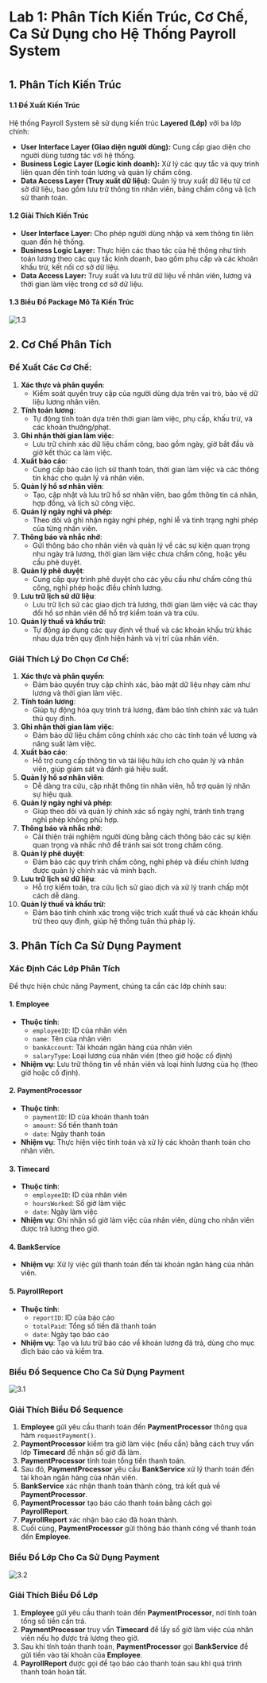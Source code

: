 # Lab 1: Phân Tích Kiến Trúc, Cơ Chế, Ca Sử Dụng cho Hệ Thống Payroll System

#
## 1. Phân Tích Kiến Trúc

#### 1.1 Đề Xuất Kiến Trúc

Hệ thống Payroll System sẽ sử dụng kiến trúc **Layered (Lớp)** với ba lớp chính:
   - **User Interface Layer (Giao diện người dùng):** Cung cấp giao diện cho người dùng tương tác với hệ thống.
   - **Business Logic Layer (Logic kinh doanh):** Xử lý các quy tắc và quy trình liên quan đến tính toán lương và quản lý chấm công.
   - **Data Access Layer (Truy xuất dữ liệu):** Quản lý truy xuất dữ liệu từ cơ sở dữ liệu, bao gồm lưu trữ thông tin nhân viên, bảng chấm công và lịch sử thanh toán.

#### 1.2 Giải Thích Kiến Trúc

   - **User Interface Layer:** Cho phép người dùng nhập và xem thông tin liên quan đến hệ thống.
   - **Business Logic Layer:** Thực hiện các thao tác của hệ thông như tính toán lương theo các quy tắc kinh doanh, bao gồm phụ cấp và các khoản khấu trừ, kết nối cơ sở dữ liệu.
   - **Data Access Layer:** Truy xuất và lưu trữ dữ liệu về nhân viên, lương và thời gian làm việc trong cơ sở dữ liệu.

#### 1.3 Biểu Đồ Package Mô Tả Kiến Trúc
![1.3](https://www.planttext.com/api/plantuml/svg/b991QiCm44NtEiMGVIwGHObBDu440abMfOlfUEAAs5BGI0jJSh8kUgHS8RAC2I56RcUXpVzw_FdIzUTtAHwT3qsjpaWdh1XcMsoThMlOjUAvcS6tWZZfk7iS2nkFNbi3QspP3RvktW_23bR6ipiYCMni6Mh-IFfbXFOQH1iMWRMjD8tmXaXRPodwjAaUcCcprmqJkX8sQ2ArYV6UJKNmNr7Gr2UV2lQ67g4WIjcUKdNg9mhtcoAD85Mc3fZFNtAhmGA2i4mZCfl_cJ5UJBoETo5orCHpzB1SCHqo5JgaogN_5-sYbcpAxYlV0000__y30000)


## 2. Cơ Chế Phân Tích

### Đề Xuất Các Cơ Chế:

1. **Xác thực và phân quyền**: 
   - Kiểm soát quyền truy cập của người dùng dựa trên vai trò, bảo vệ dữ liệu lương nhân viên.
2. **Tính toán lương**: 
   - Tự động tính toán dựa trên thời gian làm việc, phụ cấp, khấu trừ, và các khoản thưởng/phạt.
3. **Ghi nhận thời gian làm việc**: 
   - Lưu trữ chính xác dữ liệu chấm công, bao gồm ngày, giờ bắt đầu và giờ kết thúc ca làm việc.
4. **Xuất báo cáo**: 
   - Cung cấp báo cáo lịch sử thanh toán, thời gian làm việc và các thông tin khác cho quản lý và nhân viên.
5. **Quản lý hồ sơ nhân viên**: 
   - Tạo, cập nhật và lưu trữ hồ sơ nhân viên, bao gồm thông tin cá nhân, hợp đồng, và lịch sử công việc.
6. **Quản lý ngày nghỉ và phép**: 
   - Theo dõi và ghi nhận ngày nghỉ phép, nghỉ lễ và tình trạng nghỉ phép của từng nhân viên.
7. **Thông báo và nhắc nhở**: 
   - Gửi thông báo cho nhân viên và quản lý về các sự kiện quan trọng như ngày trả lương, thời gian làm việc chưa chấm công, hoặc yêu cầu phê duyệt.
8. **Quản lý phê duyệt**: 
   - Cung cấp quy trình phê duyệt cho các yêu cầu như chấm công thủ công, nghỉ phép hoặc điều chỉnh lương.
9. **Lưu trữ lịch sử dữ liệu**: 
   - Lưu trữ lịch sử các giao dịch trả lương, thời gian làm việc và các thay đổi hồ sơ nhân viên để hỗ trợ kiểm toán và tra cứu.
10. **Quản lý thuế và khấu trừ**: 
    - Tự động áp dụng các quy định về thuế và các khoản khấu trừ khác nhau dựa trên quy định hiện hành và vị trí của nhân viên.
      
### Giải Thích Lý Do Chọn Cơ Chế:

1. **Xác thực và phân quyền**:
   - Đảm bảo quyền truy cập chính xác, bảo mật dữ liệu nhạy cảm như lương và thời gian làm việc.
2. **Tính toán lương**:
   - Giúp tự động hóa quy trình trả lương, đảm bảo tính chính xác và tuân thủ quy định.
3. **Ghi nhận thời gian làm việc**:
   - Đảm bảo dữ liệu chấm công chính xác cho các tính toán về lương và năng suất làm việc.
4. **Xuất báo cáo**:
   - Hỗ trợ cung cấp thông tin và tài liệu hữu ích cho quản lý và nhân viên, giúp giám sát và đánh giá hiệu suất.
5. **Quản lý hồ sơ nhân viên**:
   - Dễ dàng tra cứu, cập nhật thông tin nhân viên, hỗ trợ quản lý nhân sự hiệu quả.
6. **Quản lý ngày nghỉ và phép**:
   - Giúp theo dõi và quản lý chính xác số ngày nghỉ, tránh tình trạng nghỉ phép không phù hợp.
7. **Thông báo và nhắc nhở**:
   - Cải thiện trải nghiệm người dùng bằng cách thông báo các sự kiện quan trọng và nhắc nhở để tránh sai sót trong chấm công.
8. **Quản lý phê duyệt**:
   - Đảm bảo các quy trình chấm công, nghỉ phép và điều chỉnh lương được quản lý chính xác và minh bạch.
9. **Lưu trữ lịch sử dữ liệu**:
   - Hỗ trợ kiểm toán, tra cứu lịch sử giao dịch và xử lý tranh chấp một cách dễ dàng.
10. **Quản lý thuế và khấu trừ**:
    - Đảm bảo tính chính xác trong việc trích xuất thuế và các khoản khấu trừ theo quy định, giúp hệ thống tuân thủ pháp lý.
## 3. Phân Tích Ca Sử Dụng Payment

### Xác Định Các Lớp Phân Tích

Để thực hiện chức năng Payment, chúng ta cần các lớp chính sau:

#### 1. Employee
- **Thuộc tính**:
  - `employeeID`: ID của nhân viên
  - `name`: Tên của nhân viên
  - `bankAccount`: Tài khoản ngân hàng của nhân viên
  - `salaryType`: Loại lương của nhân viên (theo giờ hoặc cố định)
- **Nhiệm vụ**: Lưu trữ thông tin về nhân viên và loại hình lương của họ (theo giờ hoặc cố định).

#### 2. PaymentProcessor
- **Thuộc tính**:
  - `paymentID`: ID của khoản thanh toán
  - `amount`: Số tiền thanh toán
  - `date`: Ngày thanh toán
- **Nhiệm vụ**: Thực hiện việc tính toán và xử lý các khoản thanh toán cho nhân viên.

#### 3. Timecard
- **Thuộc tính**:
  - `employeeID`: ID của nhân viên
  - `hoursWorked`: Số giờ làm việc
  - `date`: Ngày làm việc
- **Nhiệm vụ**: Ghi nhận số giờ làm việc của nhân viên, dùng cho nhân viên được trả lương theo giờ.

#### 4. BankService
- **Nhiệm vụ**: Xử lý việc gửi thanh toán đến tài khoản ngân hàng của nhân viên.

#### 5. PayrollReport
- **Thuộc tính**:
  - `reportID`: ID của báo cáo
  - `totalPaid`: Tổng số tiền đã thanh toán
  - `date`: Ngày tạo báo cáo
- **Nhiệm vụ**: Tạo và lưu trữ báo cáo về khoản lương đã trả, dùng cho mục đích báo cáo và kiểm tra.

### Biểu Đồ Sequence Cho Ca Sử Dụng Payment
![3.1](https://www.planttext.com/api/plantuml/svg/P95DJiCm48NtFiMegrHgBv05glYHO5TH9DQECq1KssF6OwIUZGL7uWhOJPnGTUltvdrlnh_VFxiecYKvgxGHOdXmmT89KONyF9WXQ2-mskkJGozx9eCn4gz0HmZXqlGoE3IQ-xCevbAyrVvuGFuQ39xrBbuHcAnzna0iOpmhLTl0zYRZMc3yJ1XbgjEiLGX54jF2EyeZ9Owln4Vi6vmcd-xNIWnivm19xE5ZSKuHHJJQccIrOCtNZfANIkbY2n5zNzK5iO7gxEAC2gFjZlpRm4xBGBwokDJro2DgsRkPPfR43VJPb1lmlnMAzIesg_LQC_kGJFclVATTxbq--Gy00F__0m00)

### Giải Thích Biểu Đồ Sequence

1. **Employee** gửi yêu cầu thanh toán đến **PaymentProcessor** thông qua hàm `requestPayment()`.
2. **PaymentProcessor** kiểm tra giờ làm việc (nếu cần) bằng cách truy vấn lớp **Timecard** để nhận số giờ đã làm.
3. **PaymentProcessor** tính toán tổng tiền thanh toán.
4. Sau đó, **PaymentProcessor** yêu cầu **BankService** xử lý thanh toán đến tài khoản ngân hàng của nhân viên.
5. **BankService** xác nhận thanh toán thành công, trả kết quả về **PaymentProcessor**.
6. **PaymentProcessor** tạo báo cáo thanh toán bằng cách gọi **PayrollReport**.
7. **PayrollReport** xác nhận báo cáo đã hoàn thành.
8. Cuối cùng, **PaymentProcessor** gửi thông báo thành công về thanh toán đến **Employee**.

### Biểu Đồ Lớp Cho Ca Sử Dụng Payment
![3.2](https://www.planttext.com/api/plantuml/svg/Z5FDReCm3Bxp53aMgNq13bCtCMcxeRLIpswmEjJyC2UPXAezsGvxfBt2iX8e4D368L9in_v-pFVdrzPO8EkaIBW0OzYZh8Lk4DabOVxRC0o1vpnZEqkLEeM40ecJq17K-PvpxPITP0m8e6RVrECdZ16-EJIsW4QYigiq-KW2aX0gI7CqHbEFg6uJ4I2GxU1SkwF042p1-f6vFyD03e8xuU_To5Vjo1mqdR7itgQZ9X78M981x7qbaGELVmiuCtW9z0djqwrw3a3VeGVouCtO8RrNl3EJCOEgN6QndaWuDeEq42zOQx8zDRfU8s9MMn05LF-WfP1QAsxTLv6_KrphGQShndvfDtVHscJnYaMRvPzrjcLJhUVB1-9c8rNdoqS4imNUQRBrZNv_nHy0003__mC0)

### Giải Thích Biểu Đồ Lớp

1. **Employee** gửi yêu cầu thanh toán đến **PaymentProcessor**, nơi tính toán tổng số tiền cần trả.
2. **PaymentProcessor** truy vấn **Timecard** để lấy số giờ làm việc của nhân viên nếu họ được trả lương theo giờ.
3. Sau khi tính toán thanh toán, **PaymentProcessor** gọi **BankService** để gửi tiền vào tài khoản của **Employee**.
4. **PayrollReport** được gọi để tạo báo cáo thanh toán sau khi quá trình thanh toán hoàn tất.
